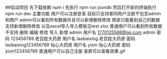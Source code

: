 ##启动项目
先下载依赖 npm i
先执行 npm run jsondb
然后打开新的终端执行 npm run dev
主要功能
用户可以注册登录 目前只支持普同用户注册不包含admin和商户
admin可以看到所有数据并且可以新增删除修改
商家只能看到自己的数据 支持新增删除修改 以及excel导入导入模板见test.xlsx
普通用户可以看到所有数据不支持 删除 编辑 修改 导入 新增
admin 用户名 1770125568@qq.com
admin 密码 123456789
老百姓大药房 用户名 laobaixing
老百姓大药房 密码 laobaixing123456789
怡心大药房 用户名 yixin
怡心大药房 密码 yixin123456789
普通用户可以自己注册
录屏可以查看效果.gif